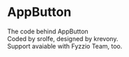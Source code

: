 # AppButton

The code behind AppButton <br />
Coded by srolfe, designed by krevony.<br /> 
Support avaiable with Fyzzio Team, too.
